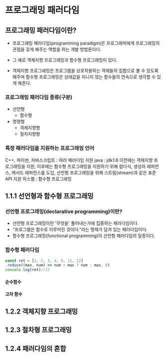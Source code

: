 # 프로그래밍 패러다임
## 프로그래밍 패러다임이란?
- 프로그래밍 패러다임(programming paradigm)은 프로그래머에게 프로그래밍의 관점을 갖게 해주는 역할을 하는 개발 방법론이다. 

- 그 예로 객체지향 프로그래밍과 함수형 프로그래밍이 있다. 
- 객체지향 프로그래밍은 프로그램을 상호작용하는 객체들의 집합으로 볼 수 있도록 해주며 함수형 프로그래밍은 상태값을 지니지 않는 함수들의 연속으로 생각할 수 있게 해준다. 

### 프로그래밍 패러다임 종류(구분)
- 선언형
  - 함수형
- 명령형
  - 객체지향형
  - 절차지향형


### 특정 패러다임을 지원하는 프로그래밍 언어
C++, 파이썬, 자바스크립트 : 여러 패러다임 지원
java : jdk1.8 이전에는 객체지향 프로그래밍을 지원, 이후에는 함수형 프로그래밍을 지원하기 위해 람다식, 생성자 레퍼런스, 메서드 레퍼런스를 도입, 선언형 프로그래밍을 위해 스트림(stream)과 같은 표준 API 지원
하스켈 : 함수형 프로그래밍

## 1.1.1 선언형과 함수형 프로그래밍
### 선언형 프로그래밍(declarative programming)이란?
- 선언형 프로그래밍이란 '무엇을' 풀어내는가에 집중하는 패러다임이다. 
- "프로그램은 함수로 이루어진 것이다."라는 명제가 담겨 있는 패러다임이다. 
- 함수형 프로그래밍(functional programming)이 선언형 패러다임의 일종이다. 


### 함수형 패러다임
```javascript
const ret = [1, 2, 3, 4, 5, 11, 12]
.reduce((max, num) => num > max ? num : max, 0)
console.log(ret)//12
```

#### 순수함수

#### 고차 함수

## 1.2.2 객체지향 프로그래밍

## 1.2.3 절차형 프로그래밍

## 1.2.4 패러다임의 혼합
